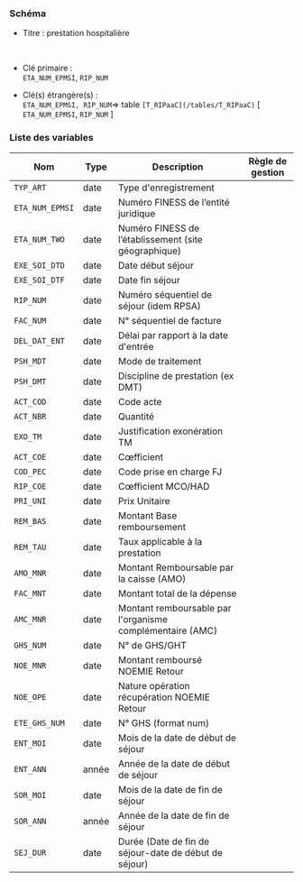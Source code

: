 ### Schéma


- Titre : prestation hospitalière
<br />


- Clé primaire : <br />`ETA_NUM_EPMSI`, `RIP_NUM`<br />


- Clé(s) étrangère(s) : <br />
`ETA_NUM_EPMSI, RIP_NUM`=> table `[T_RIPaaC](/tables/T_RIPaaC)` [ `ETA_NUM_EPMSI`, `RIP_NUM` ]<br />

 
### Liste des variables

Nom | Type | Description | Règle de gestion
-|-|-|-
`TYP_ART`| date |Type d'enregistrement||
`ETA_NUM_EPMSI`| date |Numéro FINESS de l’entité juridique||
`ETA_NUM_TWO`| date |Numéro FINESS de l’établissement (site géographique)||
`EXE_SOI_DTD`| date |Date début séjour||
`EXE_SOI_DTF`| date |Date fin séjour||
`RIP_NUM`| date |Numéro séquentiel de séjour (idem RPSA)||
`FAC_NUM`| date |N° séquentiel de facture||
`DEL_DAT_ENT`| date |Délai par rapport à la date d'entrée||
`PSH_MDT`| date |Mode de traitement||
`PSH_DMT`| date |Discipline de prestation (ex DMT)||
`ACT_COD`| date |Code acte||
`ACT_NBR`| date |Quantité||
`EXO_TM`| date |Justification exonération TM||
`ACT_COE`| date |Cœfficient||
`COD_PEC`| date |Code prise en charge FJ||
`RIP_COE`| date |Cœfficient MCO/HAD||
`PRI_UNI`| date |Prix Unitaire||
`REM_BAS`| date |Montant Base remboursement||
`REM_TAU`| date |Taux applicable à la prestation||
`AMO_MNR`| date |Montant Remboursable par la caisse (AMO)||
`FAC_MNT`| date |Montant total de la dépense||
`AMC_MNR`| date |Montant remboursable par l'organisme complémentaire (AMC)||
`GHS_NUM`| date |N° de GHS/GHT||
`NOE_MNR`| date |Montant remboursé NOEMIE Retour||
`NOE_OPE`| date |Nature opération récupération NOEMIE Retour||
`ETE_GHS_NUM`| date |N° GHS (format num)||
`ENT_MOI`| date |Mois de la date de début de séjour||
`ENT_ANN`| année |Année de la date de début de séjour||
`SOR_MOI`| date |Mois de la date de fin de séjour||
`SOR_ANN`| année |Année de la date de fin de séjour||
`SEJ_DUR`| date |Durée (Date de fin de séjour-date de début de séjour)||